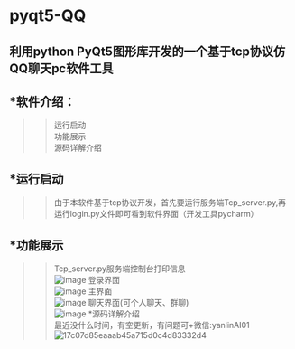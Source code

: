 # pyqt5-QQ
利用python PyQt5图形库开发的一个基于tcp协议仿QQ聊天pc软件工具<br>
----
*软件介绍：<br>
---
>>运行启动<br>
>>功能展示<br>
>>源码详解介绍<br>

*运行启动<br>
---
>>由于本软件基于tcp协议开发，首先要运行服务端Tcp_server.py,再运行login.py文件即可看到软件界面（开发工具pycharm）<br>

*功能展示<br>
----
>>Tcp_server.py服务端控制台打印信息<br>
![image](https://github.com/WEIYANLIN1996/pyqt5-QQ/blob/master/introduction-img/图片8.png)
>>登录界面<br>
![image](https://github.com/WEIYANLIN1996/pyqt5-QQ/blob/master/introduction-img/图片18.jpg)
>>主界面<br>
![image](https://github.com/WEIYANLIN1996/pyqt5-QQ/blob/master/introduction-img/图片30.jpg)
>>聊天界面(可个人聊天、群聊)<br>
![image](https://github.com/WEIYANLIN1996/pyqt5-QQ/blob/master/introduction-img/图片22.jpg)
*源码详解介绍<br>
>>最近没什么时间，有空更新，有问题可+微信:yanlinAI01
>>![17c07d85eaaab45a715d0c4d83332d4](https://github.com/WEIYANLIN1996/pyqt5-QQ/assets/44152810/54196f32-a433-4722-8acf-9ca5bb08a6cd)


